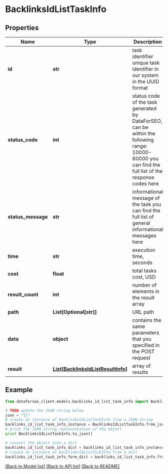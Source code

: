 # BacklinksIdListTaskInfo


## Properties

Name | Type | Description | Notes
------------ | ------------- | ------------- | -------------
**id** | **str** | task identifier unique task identifier in our system in the UUID format | [optional] 
**status_code** | **int** | status code of the task generated by DataForSEO, can be within the following range: 10000-60000 you can find the full list of the response codes here | [optional] 
**status_message** | **str** | informational message of the task you can find the full list of general informational messages here | [optional] 
**time** | **str** | execution time, seconds | [optional] 
**cost** | **float** | total tasks cost, USD | [optional] 
**result_count** | **int** | number of elements in the result array | [optional] 
**path** | **List[Optional[str]]** | URL path | [optional] 
**data** | **object** | contains the same parameters that you specified in the POST request | [optional] 
**result** | [**List[BacklinksIdListResultInfo]**](BacklinksIdListResultInfo.md) | array of results | [optional] 

## Example

```python
from dataforseo_client.models.backlinks_id_list_task_info import BacklinksIdListTaskInfo

# TODO update the JSON string below
json = "{}"
# create an instance of BacklinksIdListTaskInfo from a JSON string
backlinks_id_list_task_info_instance = BacklinksIdListTaskInfo.from_json(json)
# print the JSON string representation of the object
print BacklinksIdListTaskInfo.to_json()

# convert the object into a dict
backlinks_id_list_task_info_dict = backlinks_id_list_task_info_instance.to_dict()
# create an instance of BacklinksIdListTaskInfo from a dict
backlinks_id_list_task_info_form_dict = backlinks_id_list_task_info.from_dict(backlinks_id_list_task_info_dict)
```
[[Back to Model list]](../README.md#documentation-for-models) [[Back to API list]](../README.md#documentation-for-api-endpoints) [[Back to README]](../README.md)


